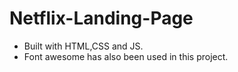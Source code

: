 # Netflix-Landing-Page
* Built with HTML,CSS and JS.
* Font awesome has also been used in this project.
